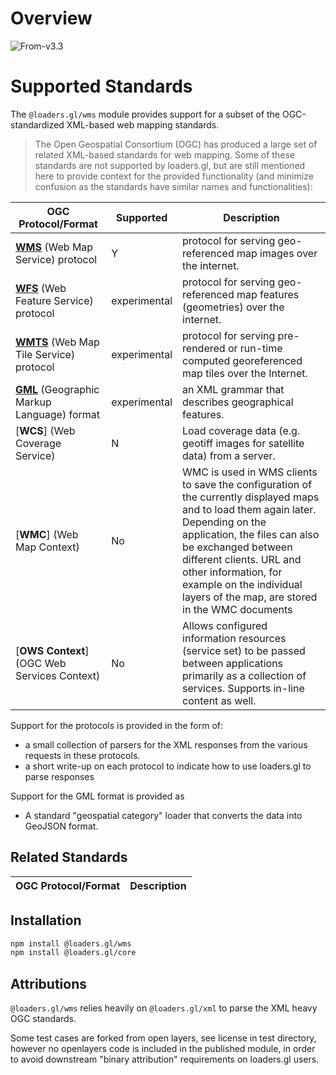 # Overview

<p class="badges">
  <img src="https://img.shields.io/badge/From-v3.3-blue.svg?style=flat-square" alt="From-v3.3" />
</p>

# Supported Standards

The `@loaders.gl/wms` module provides support for a subset of the OGC-standardized XML-based web mapping standards.

> The Open Geospatial Consortium (OGC) has produced a large set of related XML-based standards for web mapping. Some of these standards are not supported by loaders.gl, but are still mentioned here to provide context for the provided functionality (and minimize confusion as the standards have similar names and functionalities):

| OGC Protocol/Format | Supported | Description |
| --- | --- | --- |
| [**WMS**](./formats/wms.md) (Web Map Service) protocol | Y | protocol for serving geo-referenced map images over the internet. |
| [**WFS**](./formats/wfs.md) (Web Feature Service) protocol | experimental | protocol for serving geo-referenced map features (geometries) over the internet. |
| [**WMTS**](./formats/wmts.md) (Web Map Tile Service) protocol | experimental | protocol for serving pre-rendered or run-time computed georeferenced map tiles over the Internet. |
| [**GML**](./formats/gml.md) (Geographic Markup Language) format |  experimental | an XML grammar that describes geographical features. |
| [**WCS**] (Web Coverage Service) | N | Load coverage data (e.g. geotiff images for satellite data) from a server. |
| [**WMC**] (Web Map Context) | No | WMC is used in WMS clients to save the configuration of the currently displayed maps and to load them again later. Depending on the application, the files can also be exchanged between different clients. URL and other information, for example on the individual layers of the map, are stored in the WMC documents |
| [**OWS Context**] (OGC Web Services Context) | No | Allows configured information resources (service set) to be passed between applications primarily as a collection of services. Supports in-line content as well. |

Support for the protocols is provided in the form of:
- a small collection of parsers for the XML responses from the various requests in these protocols.
- a short write-up on each protocol to indicate how to use loaders.gl to parse responses

Support for the GML format is provided as
- A standard "geospatial category" loader that converts the data into GeoJSON format.

## Related Standards

| OGC Protocol/Format | Description |
| --- | --- |

## Installation

```bash
npm install @loaders.gl/wms
npm install @loaders.gl/core
```

## Attributions

`@loaders.gl/wms` relies heavily on `@loaders.gl/xml` to parse the XML heavy OGC standards.

Some test cases are forked from open layers, see license in test directory, 
however no openlayers code is included in the published module, in order to 
avoid downstream "binary attribution" requirements on loaders.gl users.

